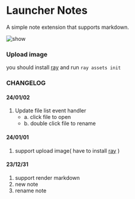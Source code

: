 # Launcher Notes

A simple note extension that supports markdown.

![show](https://github.com/fzdwx/launcher-notes/assets/65269574/9ad1d867-dee4-4e56-bc2e-9ff4accfae97)

### Upload image

you should install [ray](https://github.com/fzdwx/launcher/blob/main/launcher-native/cmd/ray/main.go) and
run `ray assets init`

### CHANGELOG

#### 24/01/02

1. Update file list event handler
   - a. click file to open
   - b. double click file to rename

#### 24/01/01

1. support upload image( have to
   install [ray](https://github.com/fzdwx/launcher/blob/main/launcher-native/cmd/ray/main.go) )

#### 23/12/31

1. support render markdown
2. new note
3. rename note
